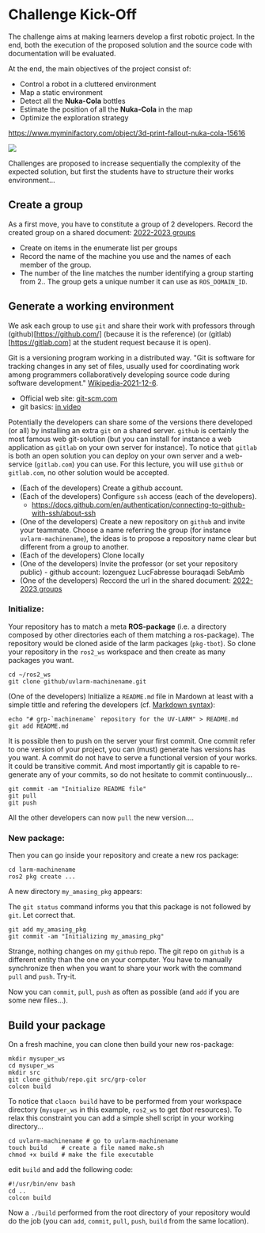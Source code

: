 # Challenge Kick-Off

The challenge aims at making learners develop a first robotic project.
In the end, both the execution of the proposed solution and the source code with documentation will be evaluated.

At the end, the main objectives of the project consist of:

- Control a robot in a cluttered environment
- Map a static environment
- Detect all the **Nuka-Cola** bottles
- Estimate the position of all the **Nuka-Cola** in the map
- Optimize the exploration strategy

<https://www.myminifactory.com/object/3d-print-fallout-nuka-cola-15616>

![](https://cdn.myminifactory.com/assets/object-assets/579fca2a374fc/images/720X720-7a4418213f3ce580bb21f641c36650bd5eb8cdb3.jpg)

Challenges are proposed to increase sequentially the complexity of the expected solution,
but first the students have to structure their works environment... 


## Create a group

As a first move, you have to constitute a group of 2 developers.
Record the created group on a shared document: [2022-2023 groups](https://partage.imt.fr/index.php/s/zkQbXMsrWdp2RQd)

- Create on items in the enumerate list per groups
- Record the name of the machine you use and the names of each member of the group. 
- The number of the line matches the number identifying a group starting from $2.$. The group gets a unique number it can use as `ROS_DOMAIN_ID`.


## Generate a working environment

We ask each group to use `git` and share their work with professors through (github)[https://github.com/] (because it is the reference) (or (gitlab)[https://gitlab.com] at the student request because it is open).

Git is a versioning program working in a distributed way.
"Git is software for tracking changes in any set of files, usually used for coordinating work among programmers collaboratively developing source code during software development." [Wikipedia-2021-12-6](https://en.wikipedia.org/wiki/Git).

- Official web site: [git-scm.com](https://git-scm.com/)
- git basics: [in video](https://git-scm.com/videos)

Potentially the developers can share some of the versions there developed (or all) by installing an extra `git` on a shared server. `github` is certainly the most famous web git-solution (but you can install for instance a web application as `gitlab`  on your own server for instance).
To notice that `gitlab` is both an open solution you can deploy on your own server and a web-service (`gitlab.com`) you can use.
For this lecture, you will use `github` or `gitlab.com`, no other solution would be accepted.

- (Each of the developers) Create a github account.
- (Each of the developers) Configure `ssh` access (each of the developers).
   + https://docs.github.com/en/authentication/connecting-to-github-with-ssh/about-ssh
- (One of the developers) Create a new repository on `github` and invite your teammate. Choose a name referring the group (for instance `uvlarm-machinename`), the ideas is to propose a repository name clear but different from a group to another.
- (Each of the developers) Clone locally 
- (One of the developers) Invite the professor (or set your repository public) - github account: lozenguez LucFabresse bouraqadi SebAmb
- (One of the developers) Reccord the url in the shared document: [2022-2023 groups](https://partage.imt.fr/index.php/s/zkQbXMsrWdp2RQd)


### Initialize:

Your repository has to match a meta **ROS-package** (i.e. a directory composed by other directories each of them matching a ros-package).
The repository would be cloned aside of the larm packages (`pkg-tbot`).
So clone your repository in the `ros2_ws` workspace and then create as many packages you want.

```console
cd ~/ros2_ws
git clone github/uvlarm-machinename.git
```

(One of the developers) Initialize a `README.md` file in Mardown at least with a simple tittle and refering the developers (cf. [Markdown syntax](https://fr.wikipedia.org/wiki/Markdown)):

```console
echo "# grp-`machinename` repository for the UV-LARM" > README.md
git add README.md
```

It is possible then to push on the server your first commit.
One commit refer to one version of your project, you can (must) generate has versions has you want. 
A commit do not have to serve a functional version of your works.
It could be transitive commit. 
And most importantly git is capable to re-generate any of your commits, so do not hesitate to commit continuously...

```console
git commit -am "Initialize README file"
git pull
git push
```

All the other developers can now `pull` the new version.... 


### New package:

Then you can go inside your repository and create a new ros package:

```console
cd larm-machinename
ros2 pkg create ...
```

A new directory `my_amasing_pkg` appears:

The `git status` command informs you that this package is not followed by `git`. Let correct that.

```console
git add my_amasing_pkg
git commit -am "Initializing my_amasing_pkg"
```

Strange, nothing changes on my `github` repo.
The git repo on `github` is a different entity than the one on your computer. You have to manually synchronize then when you want to share your work with the command `pull`  and `push`. Try-it.

Now you can `commit`, `pull`, `push` as often as possible (and `add` if you are some new files...).


## Build your package

On a fresh machine, you can clone then build your new ros-package:

```console
mkdir mysuper_ws
cd mysuper_ws
mkdir src
git clone github/repo.git src/grp-color
colcon build
```

To notice that `claocn build` have to be performed from your workspace directory (`mysuper_ws` in this example, `ros2_ws` to get _tbot_ resources). 
To relax this constraint you can add a simple shell script in your working directory...

```consol
cd uvlarm-machinename # go to uvlarm-machinename 
touch build    # create a file named make.sh
chmod +x build # make the file executable
```

edit `build` and add the following code:

```consol
#!/usr/bin/env bash
cd ..
colcon build

```

Now a `./build` performed from the root directory of your repository would do the job (you can `add`, `commit`, `pull`, `push`, `build` from the same location).

<!--
## Agile software development

Agile software development aims at breaking with traditional project management by preferring:

- **Individuals and Interactions** over processes and tools
- **Working Software** over comprehensive documentation
- **Customer Collaboration** over contract negotiation
- **Responding to Change** over following a plan

The main feature of Agile Software Development consists of iterative development by moving forward incrementally
and by delivering operational versions frequently.

More on [WikiPedia](https://en.wikipedia.org/wiki/Agile_software_development).
-->
